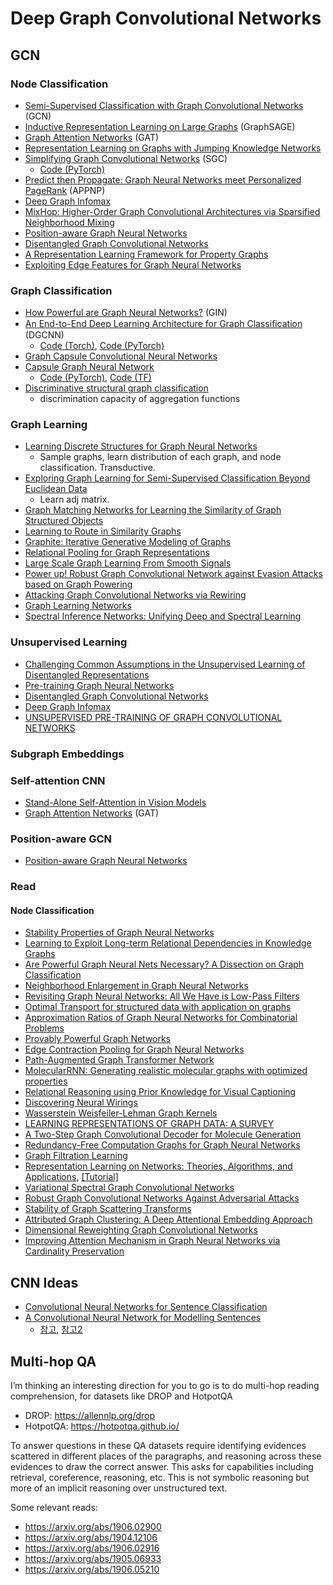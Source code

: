 # Deep Graph Convolutional Networks

## GCN
### Node Classification
- [Semi-Supervised Classification with Graph Convolutional Networks](https://arxiv.org/abs/1609.02907) (GCN)
- [Inductive Representation Learning on Large Graphs](https://arxiv.org/abs/1706.02216) (GraphSAGE)
- [Graph Attention Networks](https://arxiv.org/abs/1710.10903) (GAT)
- [Representation Learning on Graphs with Jumping Knowledge Networks](https://arxiv.org/abs/1806.03536)
- [Simplifying Graph Convolutional Networks](https://arxiv.org/abs/1902.07153) (SGC)
	- [Code (PyTorch)](https://github.com/Tiiiger/SGC)
- [Predict then Propagate: Graph Neural Networks meet Personalized PageRank](https://openreview.net/forum?id=H1gL-2A9Ym) (APPNP)
- [Deep Graph Infomax](https://arxiv.org/pdf/1809.10341.pdf)
- [MixHop: Higher-Order Graph Convolutional Architectures via Sparsified Neighborhood Mixing](https://arxiv.org/abs/1905.00067)
- [Position-aware Graph Neural Networks](http://proceedings.mlr.press/v97/you19b.html)
- [Disentangled Graph Convolutional Networks](http://proceedings.mlr.press/v97/ma19a/ma19a.pdf)
- [A Representation Learning Framework for Property Graphs](https://yaobaiwei.github.io/papers/PGE_KDD19.pdf)
- [Exploiting Edge Features for Graph Neural Networks](http://openaccess.thecvf.com/content_CVPR_2019/papers/Gong_Exploiting_Edge_Features_for_Graph_Neural_Networks_CVPR_2019_paper.pdf)

### Graph Classification
- [How Powerful are Graph Neural Networks?](https://arxiv.org/abs/1810.00826) (GIN)
- [An End-to-End Deep Learning Architecture for Graph Classiﬁcation](https://www.cse.wustl.edu/~muhan/papers/AAAI_2018_DGCNN.pdf) (DGCNN)
	- [Code (Torch)](https://github.com/muhanzhang/DGCNN), [Code (PyTorch)](https://github.com/muhanzhang/pytorch_DGCNN)
- [Graph Capsule Convolutional Neural Networks](https://arxiv.org/abs/1805.08090)
- [Capsule Graph Neural Network](https://openreview.net/forum?id=Byl8BnRcYm)
	- [Code (PyTorch)](https://github.com/benedekrozemberczki/CapsGNN), [Code (TF)](https://github.com/XinyiZ001/CapsGNN)
- [Discriminative structural graph classification](https://arxiv.org/pdf/1905.13422.pdf)
	- discrimination capacity of aggregation functions

### Graph Learning
- [Learning Discrete Structures for Graph Neural Networks](https://arxiv.org/abs/1903.11960) 
	- Sample graphs, learn distribution of each graph, and node classification. Transductive.
- [Exploring Graph Learning for Semi-Supervised Classification Beyond Euclidean Data](https://arxiv.org/abs/1904.10146) 
	- Learn adj matrix.
- [Graph Matching Networks for Learning the Similarity of Graph Structured Objects](https://arxiv.org/abs/1904.12787)
- [Learning to Route in Similarity Graphs](http://proceedings.mlr.press/v97/baranchuk19a/baranchuk19a.pdf)
- [Graphite: Iterative Generative Modeling of Graphs](https://arxiv.org/abs/1803.10459)
- [Relational Pooling for Graph Representations](https://arxiv.org/abs/1903.02541)
- [Large Scale Graph Learning From Smooth Signals](https://openreview.net/forum?id=ryGkSo0qYm)
- [Power up! Robust Graph Convolutional Network against Evasion Attacks based on Graph Powering](https://arxiv.org/pdf/1905.10029.pdf)
- [Attacking Graph Convolutional Networks via Rewiring](https://arxiv.org/pdf/1906.03750.pdf)
- [Graph Learning Networks](https://graphreason.github.io/papers/7.pdf)
- [Spectral Inference Networks: Unifying Deep and Spectral Learning](https://arxiv.org/abs/1806.02215)

### Unsupervised Learning
- [Challenging Common Assumptions in the Unsupervised Learning of Disentangled Representations](https://arxiv.org/pdf/1811.12359.pdf)
- [Pre-training Graph Neural Networks](https://arxiv.org/pdf/1905.12265.pdf)
- [Disentangled Graph Convolutional Networks](http://proceedings.mlr.press/v97/ma19a/ma19a.pdf)
- [Deep Graph Infomax](https://arxiv.org/pdf/1809.10341.pdf)
- [UNSUPERVISED PRE-TRAINING OF GRAPH CONVOLUTIONAL NETWORKS](https://acbull.github.io/pdf/iclr19-pretrain.pdf)

### Subgraph Embeddings

### Self-attention CNN
- [Stand-Alone Self-Attention in Vision Models](https://arxiv.org/pdf/1906.05909.pdf)
- [Graph Attention Networks](https://arxiv.org/abs/1710.10903) (GAT)

### Position-aware GCN
- [Position-aware Graph Neural Networks](http://proceedings.mlr.press/v97/you19b.html)

### Read
#### Node Classification
- [Stability Properties of Graph Neural Networks](https://arxiv.org/pdf/1905.04497.pdf)
- [Learning to Exploit Long-term Relational Dependencies in Knowledge Graphs](https://arxiv.org/pdf/1905.04914.pdf)
- [Are Powerful Graph Neural Nets Necessary? A Dissection on Graph Classification](https://arxiv.org/pdf/1905.04579.pdf)
- [Neighborhood Enlargement in Graph Neural Networks](https://arxiv.org/pdf/1905.08509.pdf)
- [Revisiting Graph Neural Networks: All We Have is Low-Pass Filters](https://arxiv.org/pdf/1905.09550.pdf)
- [Optimal Transport for structured data with application on graphs](http://proceedings.mlr.press/v97/titouan19a/titouan19a.pdf)
- [Approximation Ratios of Graph Neural Networks for Combinatorial Problems](https://arxiv.org/pdf/1905.10261.pdf)
- [Provably Powerful Graph Networks](https://arxiv.org/pdf/1905.11136.pdf)
- [Edge Contraction Pooling for Graph Neural Networks](https://arxiv.org/pdf/1905.10990.pdf)
- [Path-Augmented Graph Transformer Network](https://arxiv.org/pdf/1905.12712.pdf)
- [MolecularRNN: Generating realistic molecular graphs with optimized properties](https://arxiv.org/pdf/1905.13372.pdf)
- [Relational Reasoning using Prior Knowledge for Visual Captioning](https://arxiv.org/pdf/1906.01290.pdf)
- [Discovering Neural Wirings](https://arxiv.org/pdf/1906.00586.pdf)
- [Wasserstein Weisfeiler-Lehman Graph Kernels](https://arxiv.org/pdf/1906.01277.pdf)
- [LEARNING REPRESENTATIONS OF GRAPH DATA: A SURVEY](https://arxiv.org/pdf/1906.02989.pdf)
- [A Two-Step Graph Convolutional Decoder for Molecule Generation](https://arxiv.org/pdf/1906.03412.pdf)
- [Redundancy-Free Computation Graphs for Graph Neural Networks](https://arxiv.org/pdf/1906.03707.pdf)
- [Graph Filtration Learning](https://arxiv.org/pdf/1905.10996.pdf)
- [Representation Learning on Networks: Theories, Algorithms, and Applications](https://dl.acm.org/citation.cfm?id=3320095), [[Tutorial]](http://snap.stanford.edu/proj/embeddings-www/)
- [Variational Spectral Graph Convolutional Networks](https://arxiv.org/pdf/1906.01852.pdf)
- [Robust Graph Convolutional Networks Against Adversarial Attacks](http://pengcui.thumedialab.com/papers/RGCN.pdf)
- [Stability of Graph Scattering Transforms](https://arxiv.org/pdf/1906.04784.pdf)
- [Attributed Graph Clustering: A Deep Attentional Embedding Approach](https://arxiv.org/pdf/1906.06532.pdf)
- [Dimensional Reweighting Graph Convolutional Networks](https://arxiv.org/pdf/1907.02237.pdf)
- [Improving Attention Mechanism in Graph Neural Networks via Cardinality Preservation](https://arxiv.org/pdf/1907.02204.pdf)

## CNN Ideas
- [Convolutional Neural Networks for Sentence Classification](https://arxiv.org/pdf/1408.5882.pdf)
- [A Convolutional Neural Network for Modelling Sentences](https://www.aclweb.org/anthology/P14-1062)
	- [참고](https://ratsgo.github.io/deep%20learning/2017/10/09/CNNs/), [참고2](https://ratsgo.github.io/natural%20language%20processing/2017/08/16/deepNLP/)

## Multi-hop QA
I’m thinking an interesting direction for you to go is to do multi-hop reading comprehension, for datasets like DROP and HotpotQA
- DROP: https://allennlp.org/drop
- HotpotQA: https://hotpotqa.github.io/

To answer questions in these QA datasets require identifying evidences scattered in different places of the paragraphs, and reasoning across these evidences to draw the correct answer. This asks for capabilities including retrieval, coreference, reasoning, etc. This is not symbolic reasoning but more of an implicit reasoning over unstructured text.

Some relevant reads:
- https://arxiv.org/abs/1906.02900
- https://arxiv.org/abs/1904.12106
- https://arxiv.org/abs/1906.02916
- https://arxiv.org/abs/1905.06933
- https://arxiv.org/abs/1906.05210 

